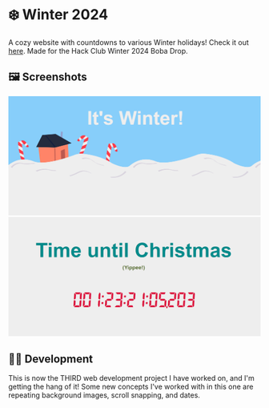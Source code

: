 # ❄️ Winter 2024 
A cozy website with countdowns to various Winter holidays! Check it out [here](https://kolin63.github.io/winter2024). Made for the Hack Club Winter 2024 Boba Drop.

## 🖼️ Screenshots
![It's Winter!](/art/promo1.png)
![Time Until Christmas](/art/promo2.png)

## 🧑‍💻 Development
This is now the THIRD web development project I have worked on, and I'm getting the hang of it! Some new concepts I've worked with in this one are repeating background images, scroll snapping, and dates. 
